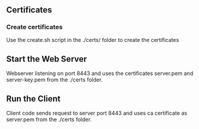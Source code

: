 # 

## Certificates 

### Create certificates
Use the create.sh script in the ./certs/ folder to create the certificates

## Start the Web Server
Webserver listening on port 8443 and uses the certificates server.pem and server-key.pem from the ./certs folder.

## Run the Client
Client code sends request to server port 8443 and uses ca certificate as server.pem from the ./certs folder.
